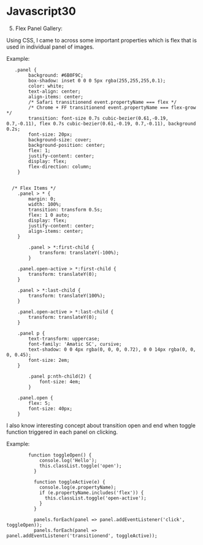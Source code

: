 # Javascript30
5) Flex Panel Gallery: 

Using CSS, I came to across some important properties which is flex that is used in individual panel of images. 

  Example:  
      
      
       .panel {
            background: #6B0F9C;
            box-shadow: inset 0 0 0 5px rgba(255,255,255,0.1);
            color: white;
            text-align: center;
            align-items: center;
            /* Safari transitionend event.propertyName === flex */
            /* Chrome + FF transitionend event.propertyName === flex-grow */
            transition: font-size 0.7s cubic-bezier(0.61,-0.19, 0.7,-0.11), flex 0.7s cubic-bezier(0.61,-0.19, 0.7,-0.11), background 0.2s;
            font-size: 20px;
            background-size: cover;
            background-position: center;
            flex: 1;
            justify-content: center;
            display: flex;
            flex-direction: column;
        }
        
        
      /* Flex Items */
        .panel > * {
            margin: 0;
            width: 100%;
            transition: transform 0.5s;
            flex: 1 0 auto;
            display: flex;
            justify-content: center;
            align-items: center;
        }

            .panel > *:first-child {
                transform: translateY(-100%);
            }

        .panel.open-active > *:first-child {
            transform: translateY(0);
        }

        .panel > *:last-child {
            transform: translateY(100%);
        }

        .panel.open-active > *:last-child {
            transform: translateY(0);
        }

        .panel p {
            text-transform: uppercase;
            font-family: 'Amatic SC', cursive;
            text-shadow: 0 0 4px rgba(0, 0, 0, 0.72), 0 0 14px rgba(0, 0, 0, 0.45);
            font-size: 2em;
        }

            .panel p:nth-child(2) {
                font-size: 4em;
            }

        .panel.open {
            flex: 5;
            font-size: 40px;
        }

I also know interesting concept about transition open and end when toggle function triggered in each panel on clicking.

  Example:
  
            function toggleOpen() {
                console.log('Hello');
                this.classList.toggle('open');
              }

              function toggleActive(e) {
                console.log(e.propertyName);
                if (e.propertyName.includes('flex')) {
                  this.classList.toggle('open-active');
                }
              }

              panels.forEach(panel => panel.addEventListener('click', toggleOpen));
              panels.forEach(panel => panel.addEventListener('transitionend', toggleActive));
